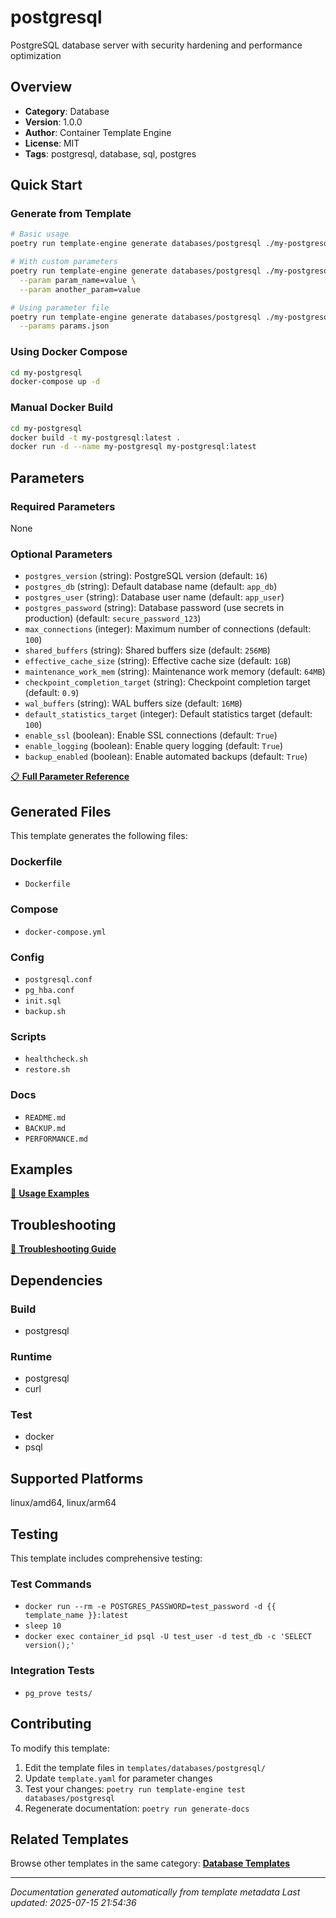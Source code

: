 # postgresql

PostgreSQL database server with security hardening and performance optimization

## Overview

- **Category**: Database
- **Version**: 1.0.0
- **Author**: Container Template Engine
- **License**: MIT
- **Tags**: postgresql, database, sql, postgres

## Quick Start

### Generate from Template

```bash
# Basic usage
poetry run template-engine generate databases/postgresql ./my-postgresql

# With custom parameters
poetry run template-engine generate databases/postgresql ./my-postgresql \
  --param param_name=value \
  --param another_param=value

# Using parameter file
poetry run template-engine generate databases/postgresql ./my-postgresql \
  --params params.json
```

### Using Docker Compose

```bash
cd my-postgresql
docker-compose up -d
```

### Manual Docker Build

```bash
cd my-postgresql
docker build -t my-postgresql:latest .
docker run -d --name my-postgresql my-postgresql:latest
```

## Parameters

### Required Parameters

None

### Optional Parameters

- `postgres_version` (string): PostgreSQL version (default: `16`)
- `postgres_db` (string): Default database name (default: `app_db`)
- `postgres_user` (string): Database user name (default: `app_user`)
- `postgres_password` (string): Database password (use secrets in production) (default: `secure_password_123`)
- `max_connections` (integer): Maximum number of connections (default: `100`)
- `shared_buffers` (string): Shared buffers size (default: `256MB`)
- `effective_cache_size` (string): Effective cache size (default: `1GB`)
- `maintenance_work_mem` (string): Maintenance work memory (default: `64MB`)
- `checkpoint_completion_target` (string): Checkpoint completion target (default: `0.9`)
- `wal_buffers` (string): WAL buffers size (default: `16MB`)
- `default_statistics_target` (integer): Default statistics target (default: `100`)
- `enable_ssl` (boolean): Enable SSL connections (default: `True`)
- `enable_logging` (boolean): Enable query logging (default: `True`)
- `backup_enabled` (boolean): Enable automated backups (default: `True`)

[📋 **Full Parameter Reference**](PARAMETERS.md)

## Generated Files

This template generates the following files:

### Dockerfile

- `Dockerfile`

### Compose

- `docker-compose.yml`

### Config

- `postgresql.conf`
- `pg_hba.conf`
- `init.sql`
- `backup.sh`

### Scripts

- `healthcheck.sh`
- `restore.sh`

### Docs

- `README.md`
- `BACKUP.md`
- `PERFORMANCE.md`

## Examples

[📖 **Usage Examples**](EXAMPLES.md)

## Troubleshooting

[🔧 **Troubleshooting Guide**](TROUBLESHOOTING.md)

## Dependencies

### Build

- postgresql

### Runtime

- postgresql
- curl

### Test

- docker
- psql

## Supported Platforms

linux/amd64, linux/arm64

## Testing

This template includes comprehensive testing:

### Test Commands

- `docker run --rm -e POSTGRES_PASSWORD=test_password -d {{ template_name }}:latest`
- `sleep 10`
- `docker exec container_id psql -U test_user -d test_db -c 'SELECT version();'`

### Integration Tests

- `pg_prove tests/`

## Contributing

To modify this template:

1. Edit the template files in `templates/databases/postgresql/`
2. Update `template.yaml` for parameter changes
3. Test your changes: `poetry run template-engine test databases/postgresql`
4. Regenerate documentation: `poetry run generate-docs`

## Related Templates

Browse other templates in the same category: [**Database Templates**](../database/README.md)

---

_Documentation generated automatically from template metadata_
_Last updated: 2025-07-15 21:54:36_
